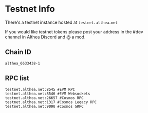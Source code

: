 # Testnet Info

There's a testnet instance hosted at `testnet.althea.net`

If you would like testnet tokens please post your address in the #dev channel in Althea Discord and @ a mod.

## Chain ID
`althea_6633438-1`

## RPC list
```
testnet.althea.net:8545 #EVM RPC
testnet.althea.net:8546 #EVM Websockets
testnet.althea.net:26657 #Cosmos RPC
testnet.althea.net:1317 #Cosmos Legacy RPC
testnet.althea.net:9090 #Cosmos GRPC
```